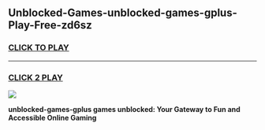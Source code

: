 
## Unblocked-Games-unblocked-games-gplus-Play-Free-zd6sz
<h3>
<a href="https://premium76.site?title=unblocked-games-gplus&ref=23A">CLICK TO PLAY</a></h3>
<hr>

<h3>
<a href="https://premium76.site?title=unblocked-games-gplus&ref=23A">CLICK 2 PLAY</a>
  
</h3>

<a href="https://premium76.site?title=unblocked-games-gplus&ref=23A"><img src="https://clearcache.store/games.png"></a>


**unblocked-games-gplus games unblocked: Your Gateway to Fun and Accessible Online Gaming**
